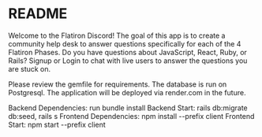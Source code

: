 # README

Welcome to the Flatiron Discord! The goal of this app is to create a community help desk to answer questions specifically for each of the 4 Flatiron Phases. Do you have questions about JavaScript, React, Ruby, or Rails? Signup or Login to chat with live users to answer the questions you are stuck on.

Please review the gemfile for requirements. The database is run on Postgresql. The application will be deployed via render.com in the future.

Backend Dependencies: run bundle install
Backend Start: rails db:migrate db:seed, rails s
Frontend Dependencies: npm install --prefix client
Frontend Start: npm start --prefix client